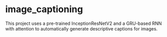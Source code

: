 # image_captioning
This project uses a pre-trained InceptionResNetV2 and a GRU-based RNN with attention to automatically generate descriptive captions for images.
